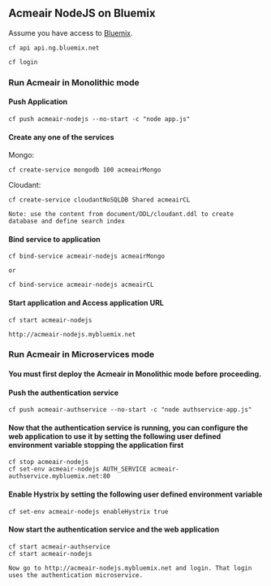 ## Acmeair NodeJS on Bluemix 

Assume you have access to [Bluemix](https://console.ng.bluemix.net). 

	cf api api.ng.bluemix.net
	
	cf login

### Run Acmeair in Monolithic mode


#### Push Application

	cf push acmeair-nodejs --no-start -c "node app.js"
		

#### Create any one of the services
	   
Mongo: 

	cf create-service mongodb 100 acmeairMongo
   			
Cloudant:

	cf create-service cloudantNoSQLDB Shared acmeairCL

	Note: use the content from document/DDL/cloudant.ddl to create database and define search index 

#### Bind service to application
	
	cf bind-service acmeair-nodejs acmeairMongo
	
	or
	
	cf bind-service acmeair-nodejs acmeairCL


#### Start application and Access application URL
	
	cf start acmeair-nodejs
	
	http://acmeair-nodejs.mybluemix.net	


### Run Acmeair in Microservices mode

#### You must first deploy the Acmeair in Monolithic mode before proceeding.

#### Push the authentication service

	cf push acmeair-authservice --no-start -c "node authservice-app.js"

#### Now that the authentication service is running, you can configure the web application to use it by setting the following user defined environment variable stopping the application first


	cf stop acmeair-nodejs
	cf set-env acmeair-nodejs AUTH_SERVICE acmeair-authservice.mybluemix.net:80

#### Enable Hystrix by setting the following user defined environment variable

	cf set-env acmeair-nodejs enableHystrix true

#### Now start the authentication service and the web application


	cf start acmeair-authservice
	cf start acmeair-nodejs

	Now go to http://acmeair-nodejs.mybluemix.net and login. That login uses the authentication microservice.
